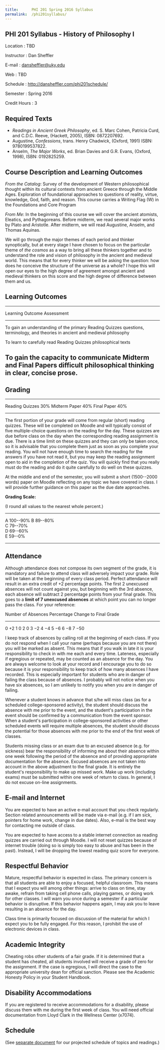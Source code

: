 ```yaml
---
title:      PHI 201 Spring 2016 Syllabus
permalink:  /phi201syllabus/
---
```


## PHI 201 Syllabus - History of Philosophy I ##

Location
:    TBD

Instructor
:    Dan Sheffler

E-mail
:    dansheffler@uky.edu

Web
:   TBD

Schedule
:    <http://dansheffler.com/phi201schedule/>

Semester
:   Spring 2016

Credit Hours
:   3



## Required Texts ##

- *Readings in Ancient Greek Philosophy*, ed. S. Marc Cohen,
  Patricia Curd, and C.D.C. Reeve, (Hackett, 2005), ISBN: 0872207692.
- Augustine, *Confessions*, trans. Henry Chadwick, (Oxford, 1991)
  ISBN: 9780199537822.
- Anselm, *The Major Works*, ed. Brian Davies and G.R. Evans,
  (Oxford, 1998), ISBN: 0192825259.



## Course Description and Learning Outcomes ##

*From the Catalog*:  Survey of the development of Western
philosophical thought within its cultural contexts from ancient
Greece through the Middle Ages. Exploration of foundational
approaches to questions of reality, virtue, knowledge, God, faith,
and reason. This course carries a Writing Flag (W) in the
Foundations and Core Program

*From Me*:  In the beginning of this course we will cover the
ancient atomists, Eleatics, and Pythagoreans.  Before midterm, we
read several major works by Plato and Aristotle.  After midterm, we
will read Augustine, Anselm, and Thomas Aquinas.

We will go through the major themes of each period and thinker
synoptically, but at every stage I have chosen to focus on the
particular theme of *the cosmos* as a way to bring all these
thinkers together and to understand the role and vision of
philosophy in the ancient and medieval world.  This means that for
every thinker we will be asking the question: how does he conceive
the structure of the universe as a whole?  I hope this will open
our eyes to the high degree of agreement amongst ancient and
medieval thinkers on this score and the high degree of difference
between them and us.


## Learning Outcomes ##

-----------------------------------------------------------------------
Learning Outcome                        Assessment
--------------------------------------- -------------------------------
To gain an understanding of the primary Reading Quizzes
questions, terminology, and theories in
ancient and medieval philosophy

To learn to carefully read              Reading Quizzes
philosophical texts

To gain the capacity to communicate     Midterm and Final Papers
difficult philosophical thinking in
clear, concise prose.
-----------------------------------------------------------------------



## Grading ##

----------------- ----
Reading Quizzes   30% 
Midterm Paper     40% 
Final Paper       40% 
----------------- ----

The first portion of your grade will come from regular (short) reading quizzes. These will be completed on Moodle and will typically consist of five multiple-choice questions on the reading for the day. These quizzes are due before class on the day when the corresponding reading assignment is due. There is a time limit on these quizzes and they can only be taken once, so it is advisable that you complete them just as soon as you complete your reading. You will not have enough time to search the reading for the answers if you have not read it, but you may keep the reading assignment open to aid in the completion of the quiz. You will quickly find that you really must do the reading and do it quite carefully to do well on these quizzes.

At the middle and end of the semester, you will submit a short (1500--2000 words) paper on Moodle reflecting on any topic we have covered in class. I will provide further guidance on this paper as the due date approaches.

**Grading Scale:**

(I round all values to the nearest whole percent.)

--- ------------------
A   100--90% 
B   89--80%  
C   79--70%  
D   69--60%  
E   59--0%   
--- ------------------


## Attendance ##

Although attendance does not compose its own segment of the grade, it is mandatory and failure to attend class will adversely impact your grade. Role will be taken at the beginning of every class period. Perfect attendance will result in an extra credit of +2 percentage points. The first 2 unexcused absences will not count against you, but beginning with the 3rd absence, each absence will subtract 2 percentage points from your final grade. This goes to a **limit of 7 unexcused absences** at which point you can no longer pass the class. For your reference:

Number of Absences  Percentage Change to Final Grade 
------------------- ---------------------------------
0                   $+2$
1                   0
2                   0
3                   $-2$
4                   $-4$
5                   $-6$
6                   $-8$
7                   $-50$

I keep track of absences by calling roll at the beginning of each class. If you do not respond when I call your name (perhaps because you are not there) you will be marked as absent. This means that if you walk in late it is your responsibility to check in with me each and every time. Lateness, especially if egregious or repeated, may be counted as an absence for the day. You are always welcome to look at your record and I encourage you to do so because it is your responsibility to keep track of how many absences I have recorded. This is especially important for students who are in danger of failing the class because of absences. I probably will not notice when you have six absences, so I am unlikely to notify you when you are in danger of failing.

Whenever a student knows in advance that s/he will miss class (as for a scheduled college-sponsored activity), the student should discuss the absence with me prior to the event, and the student's participation in the event should be confirmed by a communication from the event sponsor.  When a student's participation in college-sponsored activities or other scheduled events will require multiple absences, the student should discuss the potential for those absences with me prior to the end of the first week of classes.

Students missing class or an exam due to an excused absence (e.g. for sickness) bear the responsibility of informing me about their absence within one week following the period of the absence and of providing appropriate documentation for the absence. Excused absences are not taken into account in the above adjustment to the final grade. It is entirely the student's responsibility to make up missed work. Make up work (including exams) must be submitted within one week of return to class. In general, I do not excuse on-line assignments.


## E-mail and Internet ##

You are expected to have an active e-mail account that you check regularly. Section related announcements will be made via e-mail (e.g. if I am sick, pointers for home work, change in due dates). Also, e-mail is the best way for contacting me outside of class.

You are expected to have access to a stable internet connection as reading quizzes are carried out through Moodle.  I will not reset quizzes because of internet trouble (doing so is simply too easy to abuse and has been in the past).  Instead, I will be dropping the lowest reading quiz score for everyone.



## Respectful Behavior ##

Mature, respectful behavior is expected in class. The primary concern is that all students are able to enjoy a focused, helpful classroom. This means that I expect you will among other things: arrive to class on time, stay awake, refrain from taking cell phone calls, playing games, or doing work for other classes. I will warn you once during a semester if a particular behavior is disruptive. If this behavior happens again, I may ask you to leave resulting in an absence for the day.

Class time is primarily focused on discussion of the material for which I expect you to be fully engaged. For this reason, I prohibit the use of electronic devices in class.


## Academic Integrity ##

Cheating robs other students of a fair grade. If it is determined that a student has cheated, all students involved will receive a grade of zero for the assignment. If the case is egregious, I will direct the case to the appropriate university dean for official sanction.  Please see the Academic Honesty Policy in your Student Handbook.


## Disability Accommodations ##

If you are registered to receive accommodations for a disability, please discuss them with me during the first week of class.  You will need official documentation from Lloyd Clark in the Wellness Center (x7074).


## Schedule ##

(See [separate document](http://dansheffler.com/phi201schedule/) for our projected schedule of topics and readings.)

